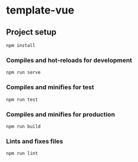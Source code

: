 # template-vue

## Project setup
```
npm install
```

### Compiles and hot-reloads for development
```
npm run serve
```

### Compiles and minifies for test
```
npm run test
```

### Compiles and minifies for production
```
npm run build
```

### Lints and fixes files
```
npm run lint
```
